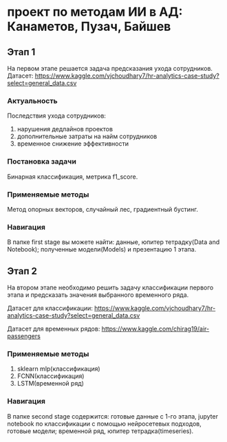 # проект по методам ИИ в АД: Канаметов, Пузач, Байшев

## Этап 1

На первом этапе решается задача предсказания ухода сотрудников. Датасет: https://www.kaggle.com/vjchoudhary7/hr-analytics-case-study?select=general_data.csv

### Актуальность
Последствия ухода сотрудников:
1. нарушения дедлайнов проектов
2. дополнительные затраты на найм сотрудников
3. временное снижение эффективности

### Постановка задачи
Бинарная классификация, метрика f1_score.

### Применяемые методы
Метод опорных векторов, случайный лес, градиентный бустинг. 

### Навигация
В папке first stage вы можете найти: данные, юпитер тетрадку(Data and Notebook); полученные модели(Models) и презентацию 1 этапа.

## Этап 2
На втором этапе необходимо решить задачу классификации первого этапа и предсказать значения выбранного временного ряда. 

Датасет для классификации: https://www.kaggle.com/vjchoudhary7/hr-analytics-case-study?select=general_data.csv

Датасет для временных рядов: https://www.kaggle.com/chirag19/air-passengers

### Применяемые методы
1. sklearn mlp(классификация)
2. FCNN(классификация)
3. LSTM(временной ряд)

### Навигация
В папке second stage содержится: готовые данные с 1-го этапа, jupyter notebook по классификации с помощью нейросетевых подходов, готовые модели; временной ряд, юпитер тетрадка(timeseries). 
